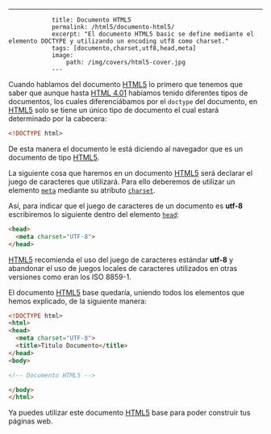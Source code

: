 ---
				title: Documento HTML5
				permalink: /html5/documento-html5/
				excerpt: "El documento HTML5 basic se define mediante el elemento DOCTYPE y utilizando un encoding utf8 como charset."
				tags: [documento,charset,utf8,head,meta]
				image:
  					path: /img/covers/html5-cover.jpg
				---
			
Cuando hablamos del documento [HTML5](https://www.manualweb.net/html5/) lo primero que tenemos que saber que aunque hasta [HTML 4.01](https://www.manualweb.net/html/) habíamos tenido diferentes tipos de documentos, los cuales diferenciábamos por el `doctype` del documento, en [HTML5](https://www.manualweb.net/html5/) solo se tiene un único tipo de documento el cual estará determinado por la cabecera:


```html
<!DOCTYPE html>
```


De esta manera el documento le está diciendo al navegador que es un documento de tipo [HTML5](https://www.manualweb.net/html5/).


La siguiente cosa que haremos en un documento [HTML5](https://www.manualweb.net/html5/) será declarar el juego de caracteres que utilizará. Para ello deberemos de utilizar un elemento [`meta`](https://www.w3api.com/HTML/meta/) mediante su atributo [`charset`](https://www.w3api.com/HTML/meta/charset/).


Así, para indicar que el juego de caracteres de un documento es **utf-8** escribiremos lo siguiente dentro del elemento [`head`](https://www.w3api.com/HTML/head/):


```html
<head>
  <meta charset="UTF-8">
</head>
```


[HTML5](https://www.manualweb.net/html5/) recomienda el uso del juego de caracteres estándar **utf-8** y abandonar el uso de juegos locales de caracteres utilizados en otras versiones como eran los ISO 8859-1.


El documento [HTML5](https://www.manualweb.net/html5/) base quedaría, uniendo todos los elementos que hemos explicado, de la siguiente manera:


```html
<!DOCTYPE html>
<html>
<head>
  <meta charset="UTF-8">
  <title>Titulo Documento</title>
</head>
<body>

<!-- Documento HTML5 -->

</body>
</html>
```


Ya puedes utilizar este documento [HTML5](https://www.manualweb.net/html5/) base para poder construir tus páginas web.


